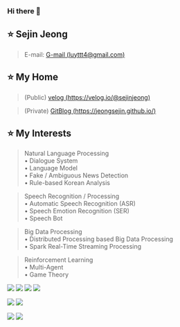 ### Hi there 👋

<!--
**JEONGSEJIN/JEONGSEJIN** is a ✨ _special_ ✨ repository because its `README.md` (this file) appears on your GitHub profile.

Here are some ideas to get you started:

- 🔭 I’m currently working on ...
- 🌱 I’m currently learning ...
- 👯 I’m looking to collaborate on ...
- 🤔 I’m looking for help with ...
- 💬 Ask me about ...
- 📫 How to reach me: ...
- 😄 Pronouns: ...
- ⚡ Fun fact: ...
-->

## ⭐ Sejin Jeong
> E-mail: [G-mail (luyttt4@gmail.com)](luyttt4@gmail.com)

## ⭐ My Home
  > (Public)  [velog (https://velog.io/@sejinjeong)](https://velog.io/@sejinjeong) 

  > (Private) [GitBlog (https://jeongsejin.github.io/)](https://jeongsejin.github.io/)
  
## ⭐ My Interests
  > Natural Language Processing  
    • Dialogue System  
    • Language Model  
    • Fake / Ambiguous News Detection  
    • Rule-based Korean Analysis  

  > Speech Recognition / Processing  
    • Automatic Speech Recognition (ASR)  
    • Speech Emotion Recognition (SER)  
    • Speech Bot  

  > Big Data Processing  
    • Distributed Processing based Big Data Processing  
    • Spark Real-Time Streaming Processing  

  > Reinforcement Learning  
    • Multi-Agent  
    • Game Theory


<a href="버튼을 눌렀을 때 이동할 링크" target="_blank"><img src="https://img.shields.io/badge/Python-3776AB?style=plastic&logo=Python&logoColor=white"/></a>
<a href="버튼을 눌렀을 때 이동할 링크" target="_blank"><img src="https://img.shields.io/badge/C++-00599C?style=plastic&logo=cplusplus&logoColor=white"/></a>
<a href="버튼을 눌렀을 때 이동할 링크" target="_blank"><img src="https://img.shields.io/badge/C-A8B9CC?style=plastic&logo=C&logoColor=white"/></a>
<a href="버튼을 눌렀을 때 이동할 링크" target="_blank"><img src="https://img.shields.io/badge/Java-FFFFFF?style=plastic&logo=OpenJDK&logoColor=white"/></a>

<a href="버튼을 눌렀을 때 이동할 링크" target="_blank"><img src="https://img.shields.io/badge/Pytorch-EE4C2C?style=plastic&logo=Pytorch&logoColor=white"/></a>
<a href="버튼을 눌렀을 때 이동할 링크" target="_blank"><img src="https://img.shields.io/badge/Tensorflow-FF6F00?style=plastic&logo=Tensorflow&logoColor=white"/></a>

<a href="버튼을 눌렀을 때 이동할 링크" target="_blank"><img src="https://img.shields.io/badge/Apache Hadoop-66CCFF?style=plastic&logo=ApacheHadoop&logoColor=white"/></a>
<a href="버튼을 눌렀을 때 이동할 링크" target="_blank"><img src="https://img.shields.io/badge/Apache Spark-E25A1C?style=plastic&logo=ApacheSpark&logoColor=white"/></a>
